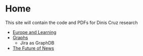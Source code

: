 # Home

This site will contain the code and PDFs for Dinis Cruz research

- [Europe and Learning](./research/europe-and-learning.md)
- [Graphs](./research/graphs.md)
    - Jira as GraphDB
- [The Future of News](./research/the-future-of-news.md)
